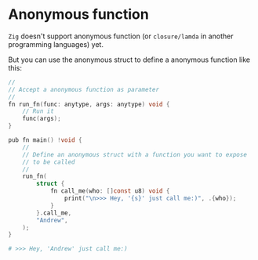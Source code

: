 # Anonymous function

`Zig` doesn't support anonymous function (or `closure/lamda` in another programming
languages) yet.

But you can use the anonymous struct to define a anonymous function like this:

```c
//
// Accept a anonymous function as parameter
//
fn run_fn(func: anytype, args: anytype) void {
    // Run it
    func(args);
}

pub fn main() !void {
    //
    // Define an anonymous struct with a function you want to expose
    // to be called
    //
    run_fn(
        struct {
            fn call_me(who: []const u8) void {
                print("\n>>> Hey, '{s}' just call me:)", .{who});
            }
        }.call_me,
        "Andrew",
    );
}
```

```bash
# >>> Hey, 'Andrew' just call me:)
```

</br>



